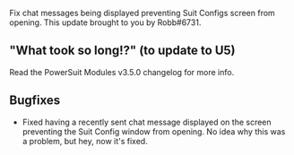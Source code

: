 Fix chat messages being displayed preventing Suit Configs screen from opening. This update brought to you by Robb#6731.




## "What took so long!?" (to update to U5)

Read the PowerSuit Modules v3.5.0 changelog for more info.

## Bugfixes

- Fixed having a recently sent chat message displayed on the screen preventing the Suit Config window from opening. No idea why this was a problem, but hey, now it's fixed.
